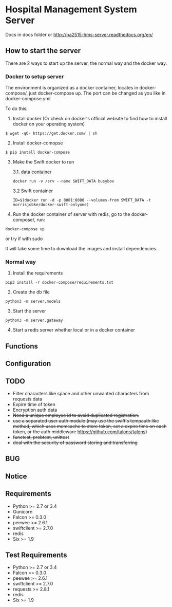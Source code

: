 Hospital Management System Server
================
Docs in docs folder or http://pa2515-hms-server.readthedocs.org/en/

## How to start the server
There are 2 ways to start up the server, the normal way and the docker way.


### Docker to setup server

The environment is organized as a docker container, locates in docker-compose/,
just docker-compose up. The port can be changed as you like in docker-compose.yml

To do this:

1. Install docker (Or check on docker's official website to find how to install docker on your operating system)
```
$ wget -qO- https://get.docker.com/ | sh
```

2. Install docker-comopse
```
$ pip install docker-compose
```

3. Make the Swift docker to run

    3.1. data container
    ```
    docker run -v /srv --name SWIFT_DATA busybox
    ```

    3.2 Swift container
    ```
    ID=$(docker run -d -p 8081:8080 --volumes-from SWIFT_DATA -t morrisjobke/docker-swift-onlyone)
    ```

4. Run the docker container of server with redis, go to the docker-compose/, run:
```
docker-compose up
```
or try if with sudo

It will take some time to download the images and install dependencies.


### Normal way

1. Install the requirements
```
pip3 install -r docker-compose/requirements.txt
```

2. Create the db file
```
python3 -m server.models
```

3. Start the server
```
python3 -m server.gateway
```

4. Start a redis server whether local or in a docker container

Functions
---------------


Configuration
---------------


TODO
---------------
- Filter characters like space and other unwanted characters from requests data
- Expire time of token
- Encryption auth data
- ~~Need a unique employee id to avoid duplicated registration.~~
- ~~use a separated user auth module (may use the swift's tempauth like method, which uses memcache to store token, set a expire time on each token, or the auth middleware <https://github.com/talons/talons>)~~
- ~~functest, probtest, unittest~~
- ~~deal with the security of password storing and transferring~~


BUG
---------------



Notice
---------------


Requirements
---------------
- Python >= 2.7 or 3.4
- Gunicorn
- Falcon >= 0.3.0
- peewee >= 2.6.1
- swiftclient >= 2.7.0
- redis
- Six >= 1.9

Test Requirements
---------------
- Python >= 2.7 or 3.4
- Falcon >= 0.3.0
- peewee >= 2.6.1
- swiftclient >= 2.7.0
- requests >= 2.8.1
- redis
- Six >= 1.9

